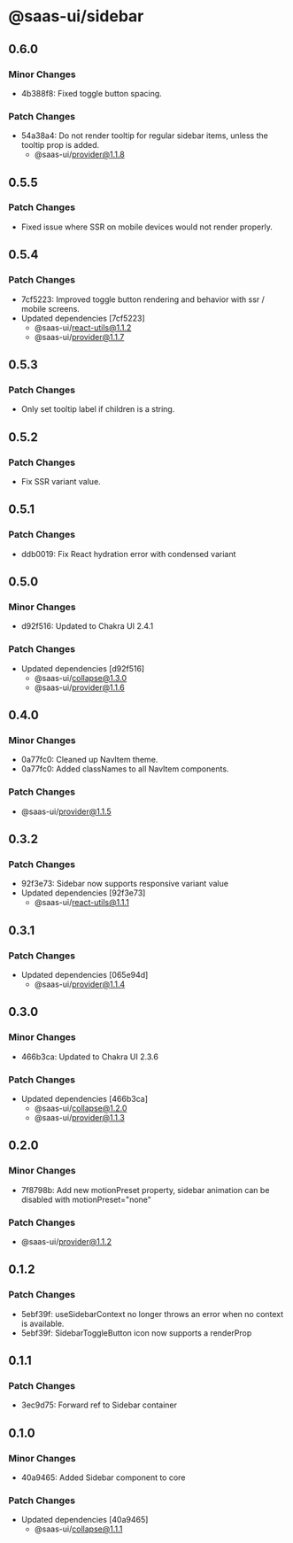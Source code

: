 # @saas-ui/sidebar

## 0.6.0

### Minor Changes

- 4b388f8: Fixed toggle button spacing.

### Patch Changes

- 54a38a4: Do not render tooltip for regular sidebar items, unless the tooltip prop is added.
  - @saas-ui/provider@1.1.8

## 0.5.5

### Patch Changes

- Fixed issue where SSR on mobile devices would not render properly.

## 0.5.4

### Patch Changes

- 7cf5223: Improved toggle button rendering and behavior with ssr / mobile screens.
- Updated dependencies [7cf5223]
  - @saas-ui/react-utils@1.1.2
  - @saas-ui/provider@1.1.7

## 0.5.3

### Patch Changes

- Only set tooltip label if children is a string.

## 0.5.2

### Patch Changes

- Fix SSR variant value.

## 0.5.1

### Patch Changes

- ddb0019: Fix React hydration error with condensed variant

## 0.5.0

### Minor Changes

- d92f516: Updated to Chakra UI 2.4.1

### Patch Changes

- Updated dependencies [d92f516]
  - @saas-ui/collapse@1.3.0
  - @saas-ui/provider@1.1.6

## 0.4.0

### Minor Changes

- 0a77fc0: Cleaned up NavItem theme.
- 0a77fc0: Added classNames to all NavItem components.

### Patch Changes

- @saas-ui/provider@1.1.5

## 0.3.2

### Patch Changes

- 92f3e73: Sidebar now supports responsive variant value
- Updated dependencies [92f3e73]
  - @saas-ui/react-utils@1.1.1

## 0.3.1

### Patch Changes

- Updated dependencies [065e94d]
  - @saas-ui/provider@1.1.4

## 0.3.0

### Minor Changes

- 466b3ca: Updated to Chakra UI 2.3.6

### Patch Changes

- Updated dependencies [466b3ca]
  - @saas-ui/collapse@1.2.0
  - @saas-ui/provider@1.1.3

## 0.2.0

### Minor Changes

- 7f8798b: Add new motionPreset property, sidebar animation can be disabled with motionPreset="none"

### Patch Changes

- @saas-ui/provider@1.1.2

## 0.1.2

### Patch Changes

- 5ebf39f: useSidebarContext no longer throws an error when no context is available.
- 5ebf39f: SidebarToggleButton icon now supports a renderProp

## 0.1.1

### Patch Changes

- 3ec9d75: Forward ref to Sidebar container

## 0.1.0

### Minor Changes

- 40a9465: Added Sidebar component to core

### Patch Changes

- Updated dependencies [40a9465]
  - @saas-ui/collapse@1.1.1
